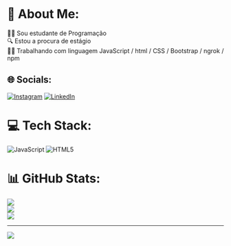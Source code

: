 # 💫 About Me:
👨‍🎓 Sou estudante de Programação<br>🔍 Estou a procura de estágio<br>👨‍💻 Trabalhando com linguagem JavaScript / html / CSS / Bootstrap / ngrok / npm


## 🌐 Socials:
[![Instagram](https://img.shields.io/badge/Instagram-%23E4405F.svg?logo=Instagram&logoColor=white)](https://instagram.com/https://www.instagram.com/farael_mn/) [![LinkedIn](https://img.shields.io/badge/LinkedIn-%230077B5.svg?logo=linkedin&logoColor=white)](https://linkedin.com/in/https://www.linkedin.com/in/rafael-mattos-97a180274/) 

# 💻 Tech Stack:
![JavaScript](https://img.shields.io/badge/javascript-%23323330.svg?style=for-the-badge&logo=javascript&logoColor=%23F7DF1E) ![HTML5](https://img.shields.io/badge/html5-%23E34F26.svg?style=for-the-badge&logo=html5&logoColor=white)
# 📊 GitHub Stats:
![](https://github-readme-stats.vercel.app/api?username=faraelmn&theme=omni&hide_border=false&include_all_commits=false&count_private=false)<br/>
![](https://github-readme-streak-stats.herokuapp.com/?user=faraelmn&theme=omni&hide_border=false)<br/>
![](https://github-readme-stats.vercel.app/api/top-langs/?username=faraelmn&theme=omni&hide_border=false&include_all_commits=false&count_private=false&layout=compact)

---
[![](https://visitcount.itsvg.in/api?id=faraelmn&icon=0&color=11)](https://visitcount.itsvg.in)

<!-- Proudly created with GPRM ( https://gprm.itsvg.in ) -->
